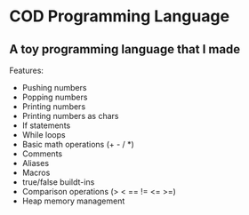 # COD Programming Language
## A toy programming language that I made

Features:
 - Pushing numbers
 - Popping numbers
 - Printing numbers
 - Printing numbers as chars
 - If statements
 - While loops
 - Basic math operations (+ - / *)
 - Comments
 - Aliases
 - Macros
 - true/false buildt-ins
 - Comparison operations (> &lt; == != &lt;= >=)
 - Heap memory management